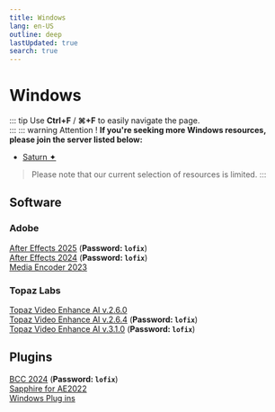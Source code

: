 ```yaml
---
title: Windows
lang: en-US
outline: deep
lastUpdated: true
search: true
---
```

# Windows
::: tip
Use **Ctrl+F** / **⌘+F** to easily navigate the page.  
:::
::: warning Attention !
**If you're seeking more Windows resources, please join the server listed below:**
- [Saturn ✦](https://discord.gg/pc6j7Qy4PU)
> Please note that our current selection of resources is limited.
:::

## Software

### Adobe

[After Effects 2025](https://drive.google.com/file/d/1ZJAjOP1DtwL_FSJTJjKW_-CP0ubQddr_/view?usp=sharing) (**Password: `lofix`**)  
[After Effects 2024](https://www.mediafire.com/file_premium/foyfjf4j15yu096/After_Effects_2024.rar/file) (**Password: `lofix`**)  
[Media Encoder 2023](https://drive.google.com/file/d/1qqMm3imYdwELbIM3h78RmfdhXcHmqxYt/view)  

### Topaz Labs
[Topaz Video Enhance AI v.2.6.0](https://mega.nz/file/K2gmkBoZ#EOt7LwNPXS1C7RIhfyj7N7eBGzn2ItzdsDB0-Yz2ZcI)  
[Topaz Video Enhance AI v.2.6.4](https://www.mediafire.com/file_premium/pzuu1sn0x1bwxgy/Topaz_Video_Enhance_AI_v2.6.4_x64_Lofix.zip/file) (**Password: `lofix`**)  
[Topaz Video Enhance AI v.3.1.0](https://www.mediafire.com/file_premium/uc6r2590hvqox0d/Topaz_Video_AI_3.1.10_(lofix).zip/file) (**Password: `lofix`**)  

## Plugins

[BCC 2024](https://www.mediafire.com/file_premium/pwlsg32vylivd3z/BCC_2024.rar/file) (**Password: `lofix`**)  
[Sapphire for AE2022](https://drive.google.com/file/d/15mL40vGL8kC2ValaCbe5NQUDXEZVODNR/view?usp=drivesdk)  
[Windows Plug ins](https://www.mediafire.com/folder/euj3olockem3s/Documents)  
